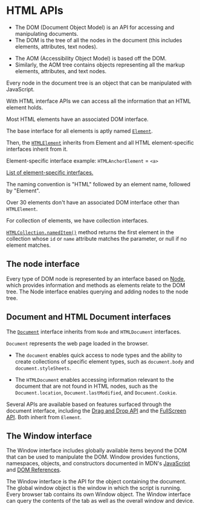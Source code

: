 # HTML APIs

- The DOM (Document Object Model) is an API for accessing and manipulating documents.
- The DOM is the tree of all the nodes in the document (this includes elements, attributes, text nodes).

<div></div>

- The AOM (Accessibility Object Model) is based off the DOM.
- Similarly, the AOM tree contains objects representing all the markup elements, attributes, and text nodes.

Every node in the document tree is an object that can be manipulated with JavaScript.

With HTML interface APIs we can access all the information that an HTML element holds.

Most HTML elements have an associated DOM interface.

The base interface for all elements is aptly named [`Element`](https://developer.mozilla.org/en-US/docs/Web/API/Element).

Then, the [`HTMLElement`](https://developer.mozilla.org/en-US/docs/Web/API/HTMLElement) inherits from Element and all HTML element-specific interfaces inherit from it.

Element-specific interface example: `HTMLAnchorElement` = `<a>`

[List of element-specific interfaces.](https://web.dev/learn/html/apis/#available-element-interfaces)

The naming convention is "HTML" followed by an element name, followed by "Element".

Over 30 elements don't have an associated DOM interface other than `HTMLElement`.

For collection of elements, we have collection interfaces.

[`HTMLCollection.namedItem()`](https://developer.mozilla.org/en-US/docs/Web/API/HTMLCollection/namedItem) method returns the first element in the collection whose `id` or `name` attribute matches the parameter, or null if no element matches.

## The node interface

Every type of DOM node is represented by an interface based on [Node](https://developer.mozilla.org/en-US/docs/Web/API/Node), which provides information and methods as elements relate to the DOM tree. The Node interface enables querying and adding nodes to the node tree.

## Document and HTML Document interfaces

The [`Document`](https://developer.mozilla.org/en-US/docs/Web/API/Document) interface inherits from `Node` and `HTMLDocument` interfaces.

`Document` represents the web page loaded in the browser.

- The `document` enables quick access to node types and the ability to create collections of specific element types, such as `document.body` and `document.styleSheets`.

- The `HTMLDocument` enables accessing information relevant to the document that are not found in HTML nodes, such as the `Document.location`, `Document.lastModified`, and `Document.Cookie`.

Several APIs are available based on features surfaced through the document interface, including the [Drag and Drop API](https://developer.mozilla.org/en-US/docs/Web/API/HTML_Drag_and_Drop_API) and the [FullScreen API](https://developer.mozilla.org/en-US/docs/Web/API/Fullscreen_API). Both inherit from `Element`.

## The Window interface

The Window interface includes globally available items beyond the DOM that can be used to manipulate the DOM. Window provides functions, namespaces, objects, and constructors documented in MDN's [JavaScript](https://developer.mozilla.org/en-US/docs/Web/JavaScript/Reference) and [DOM References](https://developer.mozilla.org/en-US/docs/Web/API/Document_Object_Model).

The Window interface is the API for the object containing the document. The global window object is the window in which the script is running. Every browser tab contains its own Window object. The Window interface can query the contents of the tab as well as the overall window and device.
